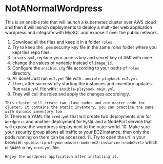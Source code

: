 # NotANormalWordpress
This is an ansible role that will launch a kubernetes cluster over AWS cloud and then it will launch deployments to deploy a multi-tier web application wordpress and integrate with MySQL and expose it over the public network.

1. Download all the files and keep it in a folder  `roles`.
2. Try to keep the `.pem` security key file in the same roles folder where you kept this repo files.
3. In `vars.yml`, replace your access key and secret key of AMI with mine.
4. change the values of variable instead of `image_id`.
5. Configure the `ansible.cfg` file according to your paths of `roles` directory.
6. All done! Just run `ec2.yml` file with : `ansible-playbook ec2.yml`.
7. Then, after successfully starting the instances and inventory updates. Run `main.yml` file with : `ansible-playbook main.yml`.
8. They will call the roles and apply the changes accordingly.

`This cluster will create two slave nodes and one master node for cluster. It contains the static inventory, you can practice the same with dynamic inventory too`<br>
9. There is a YAML file `cred.yml` that will create two deployments one for `Wordpress` and another deployment for `MySQL` and a NodePort service that will expose the wordpress deployment to the outer world.
10. Make sure your security group allows all traffic to your EC2 instance, then only the pods running on them can be accessed.
11. Try to open the url in your browser: `<public-ip-of-your-master-node-ec2-instance>:<nodePort>` which is `30400` in my `cred.yml` file.

`Enjoy the wordpress application after installing it.`
